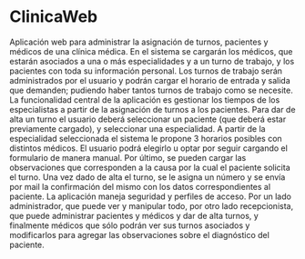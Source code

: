 # ClinicaWeb
Aplicación web para administrar la asignación de turnos, pacientes y médicos de una clínica médica. 
En el sistema se cargarán los médicos, que estarán asociados a una o más especialidades y a un turno de trabajo, y los pacientes con toda su información personal. 
Los turnos de trabajo serán administrados por el usuario y podrán cargar el horario de entrada y salida que demanden; pudiendo haber tantos turnos de trabajo como se necesite. 
La funcionalidad central de la aplicación es gestionar los tiempos de los especialistas a partir de la asignación de turnos a los pacientes. Para dar de alta un turno el usuario deberá seleccionar un paciente (que deberá estar previamente cargado), y seleccionar una especialidad. A partir de la especialidad seleccionada el sistema le propone 3 horarios posibles con distintos médicos. El usuario podrá elegirlo u optar por seguir cargando el formulario de manera manual. Por último, se pueden cargar las observaciones que corresponden a la causa por la cual el paciente solicita el turno. Una vez dado de alta el turno, se le asigna un número y se envía por mail la confirmación del mismo con los datos correspondientes al paciente. 
La aplicación maneja seguridad y perfiles de acceso. Por un lado administrador, que puede ver y manipular todo, por otro lado recepcionista, que puede administrar pacientes y médicos y dar de alta turnos, y finalmente médicos que sólo podrán ver sus turnos asociados y modificarlos para agregar las observaciones sobre el diagnóstico del paciente.
